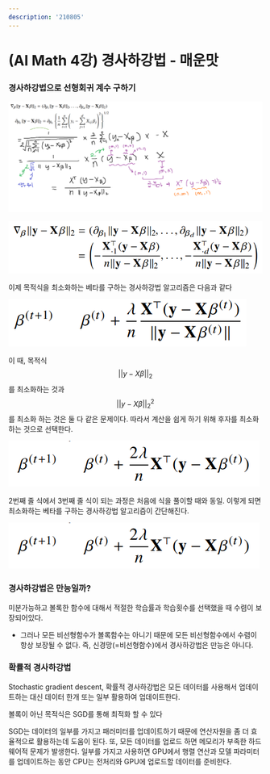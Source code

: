 ```yaml
---
description: '210805'
---
```


# \(AI Math 4강\) 경사하강법 - 매운맛

### 경사하강법으로 선형회귀 계수 구하기



![](../../../../.gitbook/assets/image%20%28748%29.png)

![](../../../../.gitbook/assets/image%20%28741%29.png)

이제 목적식을 최소화하는 베타를 구하는 경사하강법 알고리즘은 다음과 같다

![](../../../../.gitbook/assets/image%20%28750%29.png)

이 때, 목적식 $$ || y - X\beta || _2$$를 최소화하는 것과 $$ || y - X\beta || _2^2$$ 를 최소화 하는 것은 둘 다 같은 문제이다. 따라서 계산을 쉽게 하기 위해 후자를 최소화하는 것으로 선택한다.

![](../../../../.gitbook/assets/image%20%28752%29.png)

2번째 줄 식에서 3번째 줄 식이 되는 과정은 처음에 식을 풀이할 때와 동일. 이렇게 되면 최소화하는 베타를 구하는 경사하강법 알고리즘이 간단해진다.

![](../../../../.gitbook/assets/image%20%28749%29.png)



### 경사하강법은 만능일까?

미분가능하고 볼록한 함수에 대해서 적절한 학습률과 학습횟수를 선택했을 때 수렴이 보장되어있다.

* 그러나 모든 비선형함수가 볼록함수는 아니기 때문에 모든 비선형함수에서 수렴이 항상 보장될 수 없다. 즉, 신경망\(=비선형함수\)에서 경사하강법은 만능은 아니다.



### 확률적 경사하강법

Stochastic gradient descent, 확률적 경사하강법은 모든 데이터를 사용해서 업데이트하는 대신 데이터 한개 또는 일부 활용하여 업데이트한다.

볼록이 아닌 목적식은 SGD를 통해 최적화 할 수 있다

SGD는 데이터의 일부를 가지고 패러미터를 업데이트하기 때문에 연산자원을 좀 더 효율적으로 활용하는데 도움이 된다. 또, 모든 데이터를 업로드 하면 메모리가 부족한 하드웨어적 문제가 발생한다. 일부를 가지고 사용하면 GPU에서 행렬 연산과 모델 파라미터를 업데이트하는 동안 CPU는 전처리와 GPU에 업로드할 데이터를 준비한다.



